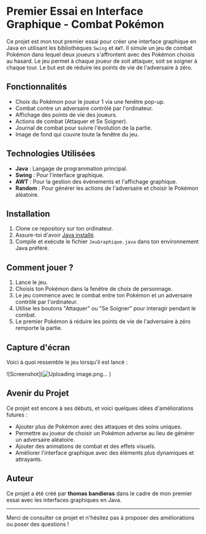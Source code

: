 # Premier Essai en Interface Graphique - Combat Pokémon

Ce projet est mon tout premier essai pour créer une interface graphique en Java en utilisant les bibliothèques `Swing` et `AWT`. Il simule un jeu de combat Pokémon dans lequel deux joueurs s'affrontent avec des Pokémon choisis au hasard. Le jeu permet à chaque joueur de soit attaquer, soit se soigner à chaque tour. Le but est de réduire les points de vie de l'adversaire à zéro.

## Fonctionnalités
- Choix du Pokémon pour le joueur 1 via une fenêtre pop-up.
- Combat contre un adversaire contrôlé par l'ordinateur.
- Affichage des points de vie des joueurs.
- Actions de combat (Attaquer et Se Soigner).
- Journal de combat pour suivre l'évolution de la partie.
- Image de fond qui couvre toute la fenêtre du jeu.

## Technologies Utilisées
- **Java** : Langage de programmation principal.
- **Swing** : Pour l'interface graphique.
- **AWT** : Pour la gestion des événements et l'affichage graphique.
- **Random** : Pour générer les actions de l'adversaire et choisir le Pokémon aléatoire.

## Installation
1. Clone ce repository sur ton ordinateur.
2. Assure-toi d'avoir [Java installé](https://www.oracle.com/java/technologies/javase-jdk11-downloads.html).
3. Compile et exécute le fichier `JeuGraphique.java` dans ton environnement Java préféré.

## Comment jouer ?
1. Lance le jeu.
2. Choisis ton Pokémon dans la fenêtre de choix de personnage.
3. Le jeu commence avec le combat entre ton Pokémon et un adversaire contrôlé par l'ordinateur.
4. Utilise les boutons "Attaquer" ou "Se Soigner" pour interagir pendant le combat.
5. Le premier Pokémon à réduire les points de vie de l'adversaire à zéro remporte la partie.

## Capture d'écran
Voici à quoi ressemble le jeu lorsqu'il est lancé :

![Screenshot](![Uploading image.png…]()
)

## Avenir du Projet
Ce projet est encore à ses débuts, et voici quelques idées d'améliorations futures :
- Ajouter plus de Pokémon avec des attaques et des soins uniques.
- Permettre au joueur de choisir un Pokémon adverse au lieu de générer un adversaire aléatoire.
- Ajouter des animations de combat et des effets visuels.
- Améliorer l'interface graphique avec des éléments plus dynamiques et attrayants.

## Auteur
Ce projet a été créé par **thomas bandieras** dans le cadre de mon premier essai avec les interfaces graphiques en Java.

---

Merci de consulter ce projet et n'hésitez pas à proposer des améliorations ou poser des questions !

